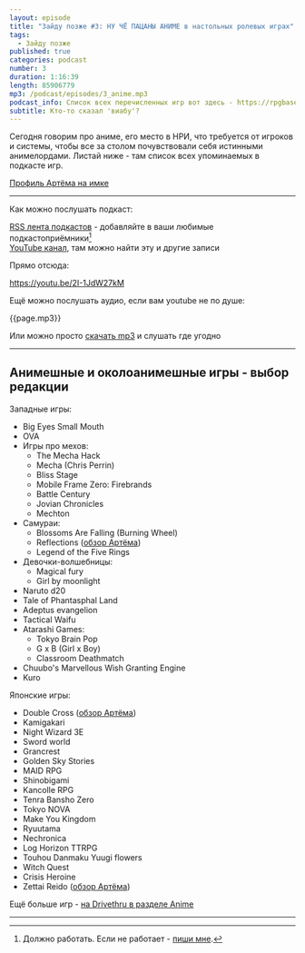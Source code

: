 ```yaml
---
layout: episode
title: "Зайду позже #3: НУ ЧЁ ПАЦАНЫ АНИМЕ в настольных ролевых играх"
tags:
  - Зайду позже
published: true
categories: podcast
number: 3
duration: 1:16:39
length: 85906779
mp3: /podcast/episodes/3_anime.mp3
podcast_info: Список всех перечисленных игр вот здесь - https://rpgbasement.xyz/2019-02-20-podcast_3/
subtitle: Кто-то сказал 'виабу'?
---
```

Сегодня говорим про аниме, его место в НРИ, что требуется от игроков и системы, чтобы все за столом почувствовали себя истинными анимелордами. Листай ниже - там список всех упоминаемых в подкасте игр.

[Профиль Артёма на имке](https://imaginaria.ru/profile/qdrn/)

---

Как можно послушать подкаст:

[RSS лента подкастов](/podcast/zp-feed.xml) - добавляйте в ваши любимые подкастоприёмники[^1]  
[YouTube канал](https://www.youtube.com/channel/UCr-09bDJ9wvDxTMmotgOeFg), там можно найти эту и другие записи

Прямо отсюда:

https://youtu.be/2I-1JdW27kM

Ещё можно послушать аудио, если вам youtube не по душе:

{{page.mp3}}

Или можно просто [скачать mp3]({{page.mp3}}) и слушать где угодно

---
## Анимешные и околоанимешные игры - выбор редакции

Западные игры:  
 - Big Eyes Small Mouth
 - OVA
 - Игры про мехов:
     - The Mecha Hack
     - Mecha (Chris Perrin)
     - Bliss Stage
     - Mobile Frame Zero: Firebrands
     - Battle Century
     - Jovian Chronicles
     - Mechton
 - Самураи:
     - Blossoms Are Falling (Burning Wheel)
     - Reflections ([обзор Артёма](https://imaginaria.ru/p/reflections.html))
     - Legend of the Five Rings
 - Девочки-волшебницы:
     - Magical fury
     - Girl by moonlight
 - Naruto d20
 - Tale of Phantasphal Land
 - Adeptus evangelion
 - Tactical Waifu
 - Atarashi Games:
    - Tokyo Brain Pop
    - G x B (Girl x Boy)
    - Classroom Deathmatch
 - Chuubo's Marvellous Wish Granting Engine
 - Kuro

Японские игры:  
 - Double Cross ([обзор Артёма](https://imaginaria.ru/p/double-cross.html))
 - Kamigakari
 - Night Wizard 3E
 - Sword world
 - Grancrest
 - Golden Sky Stories
 - MAID RPG
 - Shinobigami
 - Kancolle RPG
 - Tenra Bansho Zero
 - Tokyo NOVA
 - Make You Kingdom
 - Ryuutama
 - Nechronica
 - Log Horizon TTRPG
 - Touhou Danmaku Yuugi flowers
 - Witch Quest
 - Crisis Heroine
 - Zettai Reido ([обзор Артёма](https://imaginaria.ru/p/zettai-reido-erp-ad.html))

Ещё больше игр - [на Drivethru в разделе Anime](https://www.drivethrurpg.com/browse.php?filters=910_0_0_0_0)

---

[^1]: Должно работать. Если не работает - [пиши мне](https://t.me/wunderwaffla).

